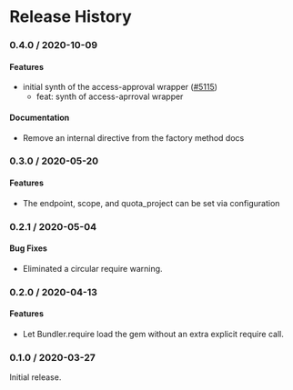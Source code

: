 # Release History

### 0.4.0 / 2020-10-09

#### Features

* initial synth of the access-approval wrapper ([#5115](https://www.github.com/googleapis/google-cloud-ruby/issues/5115))
  * feat: synth of access-aprroval wrapper

#### Documentation

* Remove an internal directive from the factory method docs

### 0.3.0 / 2020-05-20

#### Features

* The endpoint, scope, and quota_project can be set via configuration

### 0.2.1 / 2020-05-04

#### Bug Fixes

* Eliminated a circular require warning.

### 0.2.0 / 2020-04-13

#### Features

* Let Bundler.require load the gem without an extra explicit require call.

### 0.1.0 / 2020-03-27

Initial release.
